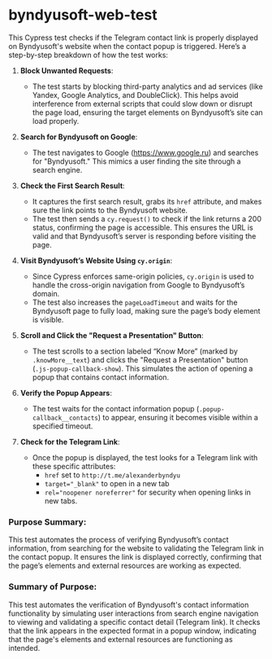 # byndyusoft-web-test
This Cypress test checks if the Telegram contact link is properly displayed on Byndyusoft's website when the contact popup is triggered. Here’s a step-by-step breakdown of how the test works:

1. **Block Unwanted Requests**:
   - The test starts by blocking third-party analytics and ad services (like Yandex, Google Analytics, and DoubleClick). This helps avoid interference from external scripts that could slow down or disrupt the page load, ensuring the target elements on Byndyusoft’s site can load properly.

2. **Search for Byndyusoft on Google**:
   - The test navigates to Google (https://www.google.ru) and searches for "Byndyusoft." This mimics a user finding the site through a search engine.

3. **Check the First Search Result**:
   - It captures the first search result, grabs its `href` attribute, and makes sure the link points to the Byndyusoft website.
   - The test then sends a `cy.request()` to check if the link returns a 200 status, confirming the page is accessible. This ensures the URL is valid and that Byndyusoft’s server is responding before visiting the page.

4. **Visit Byndyusoft’s Website Using `cy.origin`**:
   - Since Cypress enforces same-origin policies, `cy.origin` is used to handle the cross-origin navigation from Google to Byndyusoft’s domain.
   - The test also increases the `pageLoadTimeout` and waits for the Byndyusoft page to fully load, making sure the page’s body element is visible.

5. **Scroll and Click the "Request a Presentation" Button**:
   - The test scrolls to a section labeled “Know More” (marked by `.knowMore__text`) and clicks the "Request a Presentation" button (`.js-popup-callback-show`). This simulates the action of opening a popup that contains contact information.

6. **Verify the Popup Appears**:
   - The test waits for the contact information popup (`.popup-callback__contacts`) to appear, ensuring it becomes visible within a specified timeout.

7. **Check for the Telegram Link**:
   - Once the popup is displayed, the test looks for a Telegram link with these specific attributes:
     - `href` set to `http://t.me/alexanderbyndyu`
     - `target="_blank"` to open in a new tab
     - `rel="noopener noreferrer"` for security when opening links in new tabs.

### Purpose Summary:
This test automates the process of verifying Byndyusoft’s contact information, from searching for the website to validating the Telegram link in the contact popup. It ensures the link is displayed correctly, confirming that the page’s elements and external resources are working as expected.

### Summary of Purpose:
This test automates the verification of Byndyusoft's contact information functionality by simulating user interactions from search engine navigation to viewing and validating a specific contact detail (Telegram link). It checks that the link appears in the expected format in a popup window, indicating that the page's elements and external resources are functioning as intended.
